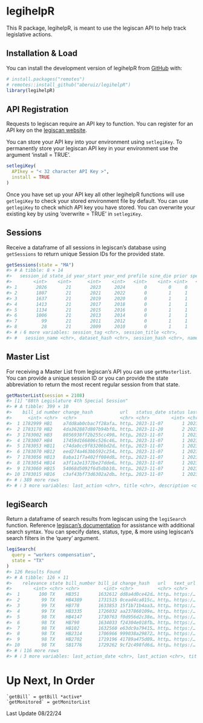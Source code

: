 
# legihelpR

<!-- badges: start -->
<!-- badges: end -->

This R package, legihelpR, is meant to use the legiscan API to help
track legislative actions.

## Installation & Load

You can install the development version of legihelpR from
[GitHub](https://github.com/aberuiz/legihelpR) with:

``` r
# install.packages("remotes")
# remotes::install_github("aberuiz/legihelpR")
library(legihelpR)
```

## API Registration

Requests to legiscan require an API key to function. You can register
for an API key on the [legiscan
website](https://legiscan.com/user/register).

You can store your API key into your environment using `setlegiKey`. To
permanently store your legiscan API key in your environment use the
argument ‘install = TRUE’.

``` r
setlegiKey(
  APIkey = "< 32 character API Key >",
  install = TRUE
)
```

Once you have set up your API key all other legihelpR functions will use
`getlegiKey` to check your stored environment file by default. You can
use `getlegiKey` to check which API key you have stored. You can
overwrite your existing key by using ‘overwrite = TRUE’ in `setlegiKey`.

## Sessions

Receive a dataframe of all sessions in legiscan’s database using
`getSessions` to return unique Session IDs for the provided state.

``` r
getSessions(state = "MA")
#> # A tibble: 8 × 14
#>   session_id state_id year_start year_end prefile sine_die prior special
#>        <int>    <int>      <int>    <int>   <int>    <int> <int>   <int>
#> 1       2026       21       2023     2024       0        0     0       0
#> 2       1807       21       2021     2022       0        1     1       0
#> 3       1637       21       2019     2020       0        1     1       0
#> 4       1413       21       2017     2018       0        1     1       0
#> 5       1134       21       2015     2016       0        1     1       0
#> 6       1006       21       2013     2014       0        1     1       0
#> 7         99       21       2011     2012       0        1     1       0
#> 8         28       21       2009     2010       0        1     1       0
#> # ℹ 6 more variables: session_tag <chr>, session_title <chr>,
#> #   session_name <chr>, dataset_hash <chr>, session_hash <chr>, name <chr>
```

## Master List

For receiving a Master List from legiscan’s API you can use
`getMasterlist`. You can provide a unique session ID or you can provide
the state abbreviation to return the most recent regular session from
that state.

``` r
getMasterList(session = 2108)
#> [1] "88th Legislature 4th Special Session"
#> # A tibble: 399 × 10
#>    bill_id number change_hash          url   status_date status last_action_date
#>      <int> <chr>  <chr>                <chr> <chr>        <int> <chr>           
#>  1 1782999 HB1    a7dd8ab0cbac7f28afa… http… 2023-11-07       1 2023-11-17      
#>  2 1783170 HB2    4da362887d807b94bf0… http… 2023-11-20       2 2023-11-21      
#>  3 1783002 HB3    8056938ff2b255cc490… http… 2023-11-07       1 2023-11-10      
#>  4 1783007 HB4    17459d166806c526c46… http… 2023-11-07       1 2023-11-13      
#>  5 1783053 HB11   c74da0cc9f83206bd2d… http… 2023-11-07       1 2023-11-07      
#>  6 1783070 HB12   eed274a463bb592c254… http… 2023-11-07       1 2023-11-07      
#>  7 1783056 HB13   8aba11f7a402ff084d8… http… 2023-11-07       1 2023-11-07      
#>  8 1783054 HB14   a3f1a2e1372be27dde6… http… 2023-11-07       1 2023-11-07      
#>  9 1783060 HB15   54068d5092f6d5dbb10… http… 2023-11-07       1 2023-11-07      
#> 10 1783015 HB16   c3af43bf73d6302a2db… http… 2023-11-07       1 2023-11-07      
#> # ℹ 389 more rows
#> # ℹ 3 more variables: last_action <chr>, title <chr>, description <chr>
```

## legiSearch

Return a dataframe of search results from legiscan using the
`legiSearch` function. Reference [legiscan’s
documentation](https://legiscan.com/fulltext-search) for assistance with
additional search syntax. You can specify dates, status, type, & more
using legiscan’s search filters in the ‘query’ argument.

``` r
legiSearch(
  query = "workers compensation",
  state = "TX"
)
#> 126 Results Found
#> # A tibble: 126 × 11
#>    relevance state bill_number bill_id change_hash   url   text_url research_url
#>        <int> <chr> <chr>         <int> <chr>         <chr> <chr>    <chr>       
#>  1       100 TX    HB351       1632612 dd8a4d0ce42d… http… https:/… https://leg…
#>  2        99 TX    HB4389      1731515 0cead4ca815c… http… https:/… https://leg…
#>  3        99 TX    HB778       1633853 15f1b71b4aa3… http… https:/… https://leg…
#>  4        99 TX    HB3335      1726032 aa237860109e… http… https:/… https://leg…
#>  5        98 TX    HB4147      1730763 f0d956d2c38e… http… https:/… https://leg…
#>  6        98 TX    HB790       1634033 f24304e018fb… http… https:/… https://leg…
#>  7        98 TX    HB102       1632560 e63dc9a79415… http… https:/… https://leg…
#>  8        98 TX    HB2314      1706966 999038a29872… http… https:/… https://leg…
#>  9        98 TX    HB2702      1719196 41789a475d09… http… https:/… https://leg…
#> 10        98 TX    SB1776      1729262 9cf2c498fd6d… http… https:/… https://leg…
#> # ℹ 116 more rows
#> # ℹ 3 more variables: last_action_date <chr>, last_action <chr>, title <chr>
```

# Up Next, In Order

    `getBill` = getBill *active*
    `getMonitored` = getMonitorList

Last Update 08/22/24
